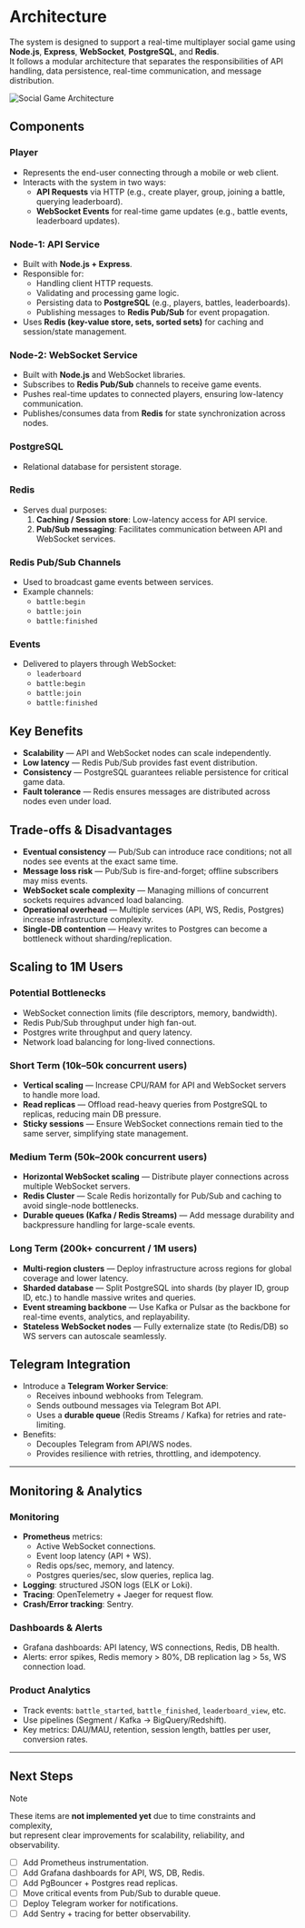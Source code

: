 # Architecture

The system is designed to support a real-time multiplayer social game using **Node.js**, **Express**, **WebSocket**, **PostgreSQL**, and **Redis**.\
It follows a modular architecture that separates the responsibilities of API handling, data persistence, real-time communication, and message distribution.

![Social Game Architecture](./architecture.png)

## Components

### Player
- Represents the end-user connecting through a mobile or web client.
- Interacts with the system in two ways:
  - **API Requests** via HTTP (e.g., create player, group, joining a battle, querying leaderboard).
  - **WebSocket Events** for real-time game updates (e.g., battle events, leaderboard updates).

### Node-1: API Service
- Built with **Node.js + Express**.
- Responsible for:
  - Handling client HTTP requests.
  - Validating and processing game logic.
  - Persisting data to **PostgreSQL** (e.g., players, battles, leaderboards).
  - Publishing messages to **Redis Pub/Sub** for event propagation.
- Uses **Redis (key-value store, sets, sorted sets)** for caching and session/state management.

### Node-2: WebSocket Service
- Built with **Node.js** and WebSocket libraries.
- Subscribes to **Redis Pub/Sub** channels to receive game events.
- Pushes real-time updates to connected players, ensuring low-latency communication.
- Publishes/consumes data from **Redis** for state synchronization across nodes.

### PostgreSQL
- Relational database for persistent storage.

### Redis
- Serves dual purposes:
  1. **Caching / Session store**: Low-latency access for API service.
  2. **Pub/Sub messaging**: Facilitates communication between API and WebSocket services.

### Redis Pub/Sub Channels
- Used to broadcast game events between services.
- Example channels:
  - `battle:begin`
  - `battle:join`
  - `battle:finished`

### Events
- Delivered to players through WebSocket:
  - `leaderboard`
  - `battle:begin`
  - `battle:join`
  - `battle:finished`

## Key Benefits

- **Scalability** — API and WebSocket nodes can scale independently.  
- **Low latency** — Redis Pub/Sub provides fast event distribution.  
- **Consistency** — PostgreSQL guarantees reliable persistence for critical game data.  
- **Fault tolerance** — Redis ensures messages are distributed across nodes even under load.  

## Trade-offs & Disadvantages

- **Eventual consistency** — Pub/Sub can introduce race conditions; not all nodes see events at the exact same time.  
- **Message loss risk** — Pub/Sub is fire-and-forget; offline subscribers may miss events.  
- **WebSocket scale complexity** — Managing millions of concurrent sockets requires advanced load balancing.  
- **Operational overhead** — Multiple services (API, WS, Redis, Postgres) increase infrastructure complexity.  
- **Single-DB contention** — Heavy writes to Postgres can become a bottleneck without sharding/replication.  

## Scaling to 1M Users

### Potential Bottlenecks
- WebSocket connection limits (file descriptors, memory, bandwidth).  
- Redis Pub/Sub throughput under high fan-out.  
- Postgres write throughput and query latency.  
- Network load balancing for long-lived connections.  

### Short Term (10k–50k concurrent users)
- **Vertical scaling** — Increase CPU/RAM for API and WebSocket servers to handle more load.
- **Read replicas** — Offload read-heavy queries from PostgreSQL to replicas, reducing main DB pressure.
- **Sticky sessions** — Ensure WebSocket connections remain tied to the same server, simplifying state management.

### Medium Term (50k–200k concurrent users)
- **Horizontal WebSocket scaling** — Distribute player connections across multiple WebSocket servers.
- **Redis Cluster** — Scale Redis horizontally for Pub/Sub and caching to avoid single-node bottlenecks.
- **Durable queues (Kafka / Redis Streams)** — Add message durability and backpressure handling for large-scale events.

### Long Term (200k+ concurrent / 1M users)
- **Multi-region clusters** — Deploy infrastructure across regions for global coverage and lower latency.
- **Sharded database** — Split PostgreSQL into shards (by player ID, group ID, etc.) to handle massive writes and queries.
- **Event streaming backbone** — Use Kafka or Pulsar as the backbone for real-time events, analytics, and replayability.
- **Stateless WebSocket nodes** — Fully externalize state (to Redis/DB) so WS servers can autoscale seamlessly.

## Telegram Integration

- Introduce a **Telegram Worker Service**:  
  - Receives inbound webhooks from Telegram.  
  - Sends outbound messages via Telegram Bot API.  
  - Uses a **durable queue** (Redis Streams / Kafka) for retries and rate-limiting.  
- Benefits:
  - Decouples Telegram from API/WS nodes.  
  - Provides resilience with retries, throttling, and idempotency.  

---

## Monitoring & Analytics

### Monitoring
- **Prometheus** metrics:
  - Active WebSocket connections.
  - Event loop latency (API + WS).
  - Redis ops/sec, memory, and latency.
  - Postgres queries/sec, slow queries, replica lag.
- **Logging**: structured JSON logs (ELK or Loki).  
- **Tracing**: OpenTelemetry + Jaeger for request flow.  
- **Crash/Error tracking**: Sentry.  

### Dashboards & Alerts
- Grafana dashboards: API latency, WS connections, Redis, DB health.  
- Alerts: error spikes, Redis memory > 80%, DB replication lag > 5s, WS connection load.  

### Product Analytics
- Track events: `battle_started`, `battle_finished`, `leaderboard_view`, etc.  
- Use pipelines (Segment / Kafka → BigQuery/Redshift).  
- Key metrics: DAU/MAU, retention, session length, battles per user, conversion rates.  

---

## Next Steps

> [!NOTE]
> These items are **not implemented yet** due to time constraints and complexity,  
> but represent clear improvements for scalability, reliability, and observability.

- [ ] Add Prometheus instrumentation.  
- [ ] Add Grafana dashboards for API, WS, DB, Redis.  
- [ ] Add PgBouncer + Postgres read replicas.  
- [ ] Move critical events from Pub/Sub to durable queue.  
- [ ] Deploy Telegram worker for notifications.  
- [ ] Add Sentry + tracing for better observability.  
